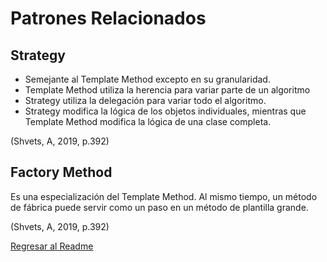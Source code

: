# Patrones Relacionados
## Strategy 
* Semejante al Template Method excepto en su granularidad.
* Template Method utiliza la herencia para variar parte de un algoritmo
* Strategy utiliza la delegación para variar todo el algoritmo.
* Strategy modifica la lógica de los objetos individuales, mientras que Template Method  modifica la lógica de una clase completa.

(Shvets, A, 2019, p.392) 

## Factory Method
Es una especialización del Template Method. Al mismo tiempo, un método de fábrica puede servir como un paso en un método de plantilla grande.

(Shvets, A, 2019, p.392) 


[Regresar al Readme](./../README.md)